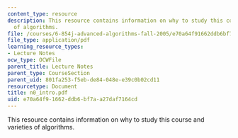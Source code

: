 ```yaml
---
content_type: resource
description: This resource contains information on why to study this course and varieties
  of algorithms.
file: /courses/6-854j-advanced-algorithms-fall-2005/e70a64f91662ddb6bf7aa27daf7164cd_n0_intro.pdf
file_type: application/pdf
learning_resource_types:
- Lecture Notes
ocw_type: OCWFile
parent_title: Lecture Notes
parent_type: CourseSection
parent_uid: 801fa253-f5eb-de84-048e-e39c0b02cd11
resourcetype: Document
title: n0_intro.pdf
uid: e70a64f9-1662-ddb6-bf7a-a27daf7164cd
---
```

This resource contains information on why to study this course and varieties of algorithms.


